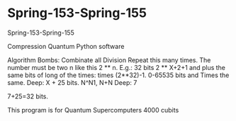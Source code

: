 # Spring-153-Spring-155
Spring-153-Spring-155

Compression Quantum Python software

Algorithm Bombs: Combinate all Division Repeat this many times. The number must be two n like this 2 ** n. E.g.: 32 bits 2 ** X+2+1 and plus the same bits of long of the times: times (2**32)-1. 0-65535 bits and Times the same. Deep: X + 25 bits. N^N1, N+N
Deep: 7

7+25=32 bits.

This program is for Quantum Supercomputers 
4000 cubits
